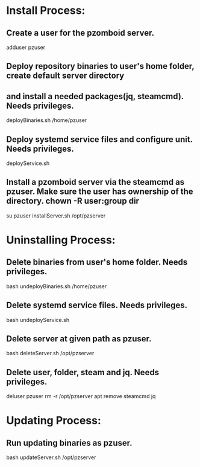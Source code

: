 # Install Process:

## Create a user for the pzomboid server.
adduser pzuser

## Deploy repository binaries to user's home folder, create default server directory
## and install a needed packages(jq, steamcmd). Needs privileges.
deployBinaries.sh /home/pzuser

## Deploy systemd service files and configure unit. Needs privileges.
deployService.sh

## Install a pzomboid server via the steamcmd as pzuser. Make sure the user has ownership of the directory. chown -R user:group dir
su pzuser
installServer.sh /opt/pzserver



# Uninstalling Process:

## Delete binaries from user's home folder. Needs privileges.
bash undeployBinaries.sh /home/pzuser

## Delete systemd service files. Needs privileges.
bash undeployService.sh

## Delete server at given path as pzuser.
bash deleteServer.sh /opt/pzserver

## Delete user, folder, steam and jq. Needs privileges.
deluser pzuser
rm -r /opt/pzserver
apt remove steamcmd jq



# Updating Process:

## Run updating binaries as pzuser.
bash updateServer.sh /opt/pzserver

